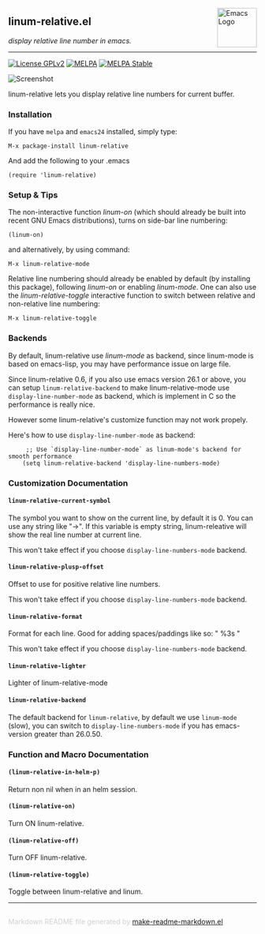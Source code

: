 <a href="http://github.com/coldnew/linum-relative"><img src="https://www.gnu.org/software/emacs/images/emacs.png" alt="Emacs Logo" width="80" height="80" align="right"></a>
## linum-relative.el
*display relative line number in emacs.*

---
[![License GPLv2](https://img.shields.io/badge/license-GPL_v2-green.svg)](http://www.gnu.org/licenses/gpl-2.0.html)
[![MELPA](http://melpa.org/packages/linum-relative-badge.svg)](http://melpa.org/#/linum-relative)
[![MELPA Stable](http://stable.melpa.org/packages/linum-relative-badge.svg)](http://stable.melpa.org/#/linum-relative)

![Screenshot](https://github.com/coldnew/linum-relative/raw/master/screenshot/screenshot1.jpg)

linum-relative lets you display relative line numbers for current buffer.


### Installation


If you have `melpa` and `emacs24` installed, simply type:

    M-x package-install linum-relative

And add the following to your .emacs

    (require 'linum-relative)

### Setup & Tips


The non-interactive function *linum-on* (which should already be built into recent GNU Emacs distributions), turns on side-bar line numbering:

    (linum-on)

and alternatively, by using command:

    M-x linum-relative-mode

Relative line numbering should already be enabled by default (by installing this package), following *linum-on* or enabling *linum-mode*. One can also use the *linum-relative-toggle* interactive function to switch between relative and non-relative line numbering:

    M-x linum-relative-toggle


### Backends


By default, linum-relative use *linum-mode* as backend, since linum-mode is based on emacs-lisp, you may have performance issue on large file.

Since linum-relative 0.6, if you also use emacs version 26.1 or above, you can setup `linum-relative-backend` to make linum-relative-mode use `display-line-number-mode` as backend, which is implement in C so the performance is really nice.

However some linum-relative's customize function may not work propely.

Here's how to use `display-line-number-mode` as backend:

```elisp
     ;; Use `display-line-number-mode` as linum-mode's backend for smooth performance
	(setq linum-relative-backend 'display-line-numbers-mode)
```




### Customization Documentation

#### `linum-relative-current-symbol`

The symbol you want to show on the current line, by default it is 0.
   You can use any string like "->". If this variable is empty string,
linum-releative will show the real line number at current line.

This won't take effect if you choose `display-line-numbers-mode` backend.

#### `linum-relative-plusp-offset`

Offset to use for positive relative line numbers.

This won't take effect if you choose `display-line-numbers-mode` backend.

#### `linum-relative-format`

Format for each line. Good for adding spaces/paddings like so: " %3s "

This won't take effect if you choose `display-line-numbers-mode` backend.

#### `linum-relative-lighter`

Lighter of linum-relative-mode

#### `linum-relative-backend`

The default backend for `linum-relative`, by default we use
`linum-mode` (slow), you can switch to `display-line-numbers-mode` if
you has emacs-version greater than 26.0.50.

### Function and Macro Documentation

#### `(linum-relative-in-helm-p)`

Return non nil when in an helm session.

#### `(linum-relative-on)`

Turn ON linum-relative.

#### `(linum-relative-off)`

Turn OFF linum-relative.

#### `(linum-relative-toggle)`

Toggle between linum-relative and linum.

-----
<div style="padding-top:15px;color: #d0d0d0;">
Markdown README file generated by
<a href="https://github.com/mgalgs/make-readme-markdown">make-readme-markdown.el</a>
</div>
